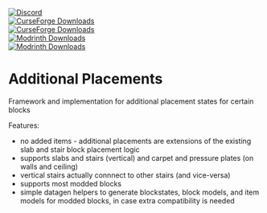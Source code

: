 [![Discord](https://img.shields.io/discord/176190900945289237?style=flat-square&logo=discord&logoColor=ffffff&label=Discord)](https://discord.gg/ykHRhmC)  
[![CurseForge Downloads](https://img.shields.io/curseforge/dt/674852?style=flat-square&label=Download%20on%20Curse%20%7C%20Forge)](https://www.curseforge.com/minecraft/mc-mods/additional-placements)  
[![CurseForge Downloads](https://img.shields.io/curseforge/dt/930469?style=flat-square&label=Download%20on%20Curse%20%7C%20Fabric)](https://www.curseforge.com/minecraft/mc-mods/additional-placements-fabric)  
[![Modrinth Downloads](https://img.shields.io/modrinth/dt/f5TwOKkb?style=flat-square&label=Download%20on%20Modrinth%20%7C%20Forge)](https://modrinth.com/mod/additional-placements)  
[![Modrinth Downloads](https://img.shields.io/modrinth/dt/jyJzs6EK?style=flat-square&label=Download%20on%20Modrinth%20%7C%20Fabric)](https://modrinth.com/mod/additional-placements-fabric)  

# Additional Placements
Framework and implementation for additional placement states for certain blocks

Features:  
 - no added items - additional placements are extensions of the existing slab and stair block placement logic  
 - supports slabs and stairs (vertical) and carpet and pressure plates (on walls and ceiling)
 - vertical stairs actually connnect to other stairs (and vice-versa)
 - supports most modded blocks
 - simple datagen helpers to generate blockstates, block models, and item models for modded blocks, in case extra compatibility is needed  
